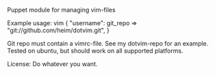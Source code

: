 Puppet module for managing vim-files

Example usage:
vim { "username":
  git_repo => "git://github.com/heim/dotvim.git",
}


Git repo must contain a vimrc-file. See my dotvim-repo for an example.
Tested on ubuntu, but should work on all supported platforms.


License: Do whatever you want.

